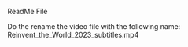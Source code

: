 ReadMe File

Do the rename the video file with the following name:
Reinvent_the_World_2023_subtitles.mp4